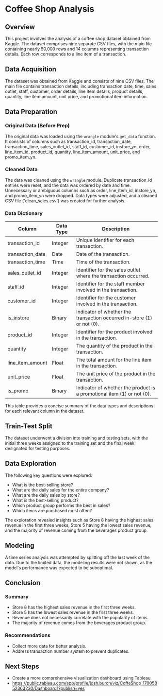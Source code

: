 # Coffee Shop Analysis

## Overview
This project involves the analysis of a coffee shop dataset obtained from Kaggle. The dataset comprises nine separate CSV files, with the main file containing nearly 50,000 rows and 14 columns representing transaction details. Each row corresponds to a line item of a transaction.

## Data Acquisition
The dataset was obtained from Kaggle and consists of nine CSV files. The main file contains transaction details, including transaction date, time, sales outlet, staff, customer, order details, line item details, product details, quantity, line item amount, unit price, and promotional item information.

## Data Preparation
### Original Data (Before Prep)
The original data was loaded using the `wrangle` module's `get_data` function. It consists of columns such as transaction_id, transaction_date, transaction_time, sales_outlet_id, staff_id, customer_id, instore_yn, order, line_item_id, product_id, quantity, line_item_amount, unit_price, and promo_item_yn.

### Cleaned Data
The data was cleaned using the `wrangle` module. Duplicate transaction_id entries were reset, and the data was ordered by date and time. Unnecessary or ambiguous columns such as order, line_item_id, instore_yn, and promo_item_yn were dropped. Data types were adjusted, and a cleaned CSV file ('clean_sales.csv') was created for further analysis.

### Data Dictionary 

| Column             | Data Type | Description                                           |
|--------------------|-----------|-------------------------------------------------------|
| transaction_id     | Integer   | Unique identifier for each transaction.                |
| transaction_date   | Date      | Date of the transaction.                               |
| transaction_time   | Time      | Time of the transaction.                               |
| sales_outlet_id    | Integer   | Identifier for the sales outlet where the transaction occurred. |
| staff_id           | Integer   | Identifier for the staff member involved in the transaction. |
| customer_id        | Integer   | Identifier for the customer involved in the transaction. |
| is_instore         | Binary    | Indicator of whether the transaction occurred in-store (1) or not (0). |
| product_id         | Integer   | Identifier for the product involved in the transaction. |
| quantity           | Integer   | The quantity of the product in the transaction.         |
| line_item_amount   | Float     | The total amount for the line item in the transaction.  |
| unit_price         | Float     | The unit price of the product in the transaction.       |
| is_promo           | Binary    | Indicator of whether the product is a promotional item (1) or not (0). |

This table provides a concise summary of the data types and descriptions for each relevant column in the dataset.

## Train-Test Split
The dataset underwent a division into training and testing sets, with the initial three weeks assigned to the training set and the final week designated for testing purposes.

## Data Exploration
The following key questions were explored:
- What is the best-selling store?
- What are the daily sales for the entire company?
- What are the daily sales by store?
- What is the best-selling product?
- Which product group performs the best in sales?
- Which items are purchased most often?

The exploration revealed insights such as Store 8 having the highest sales revenue in the first three weeks, Store 5 having the lowest sales revenue, and the majority of revenue coming from the beverages product group.

## Modeling
A time series analysis was attempted by splitting off the last week of the data. Due to the limited data, the modeling results were not shown, as the model's performance was expected to be suboptimal.

## Conclusion
### Summary
- Store 8 has the highest sales revenue in the first three weeks.
- Store 5 has the lowest sales revenue in the first three weeks.
- Revenue does not necessarily correlate with the popularity of items.
- The majority of revenue comes from the beverages product group.

### Recommendations
- Collect more data for better analysis.
- Address transaction number system to prevent duplicates.

## Next Steps
- Create a more comprehensive visualization dashboard using Tableau.
- https://public.tableau.com/app/profile/josh.burch/viz/CoffeShop_17005852363230/Dashboard1?publish=yes
